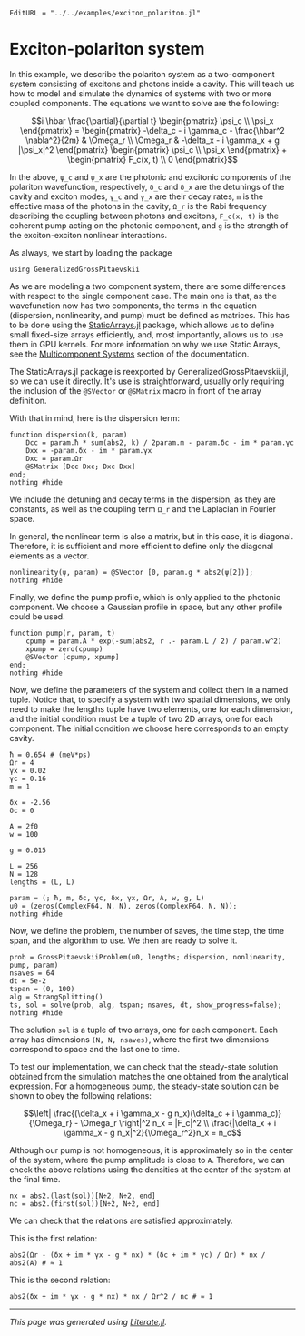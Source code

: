 ```@meta
EditURL = "../../examples/exciton_polariton.jl"
```

# Exciton-polariton system

In this example, we describe the polariton system as a two-component system consisting of excitons and photons inside a cavity.
This will teach us how to model and simulate the dynamics of systems with two or more coupled components.
The equations we want to solve are the following:

```math
i \hbar \frac{\partial}{\partial t} \begin{pmatrix} \psi_c \\ \psi_x \end{pmatrix} =
\begin{pmatrix} -\delta_c - i \gamma_c - \frac{\hbar^2 \nabla^2}{2m} & \Omega_r \\
\Omega_r & -\delta_x - i \gamma_x + g |\psi_x|^2 \end{pmatrix}
\begin{pmatrix} \psi_c \\ \psi_x \end{pmatrix}
+ \begin{pmatrix} F_c(x, t) \\ 0 \end{pmatrix}
```

In the above, `ψ_c` and `ψ_x` are the photonic and excitonic components of the polariton wavefunction, respectively,
`δ_c` and `δ_x` are the detunings of the cavity and exciton modes, `γ_c` and `γ_x` are their decay rates, `m` is the effective mass of the photons in the cavity,
`Ω_r` is the Rabi frequency describing the coupling between photons and excitons,
`F_c(x, t)` is the coherent pump acting on the photonic component, and `g` is the strength of the exciton-exciton nonlinear interactions.

As always, we start by loading the package

````@example exciton_polariton
using GeneralizedGrossPitaevskii
````

As we are modeling a two component system, there are some differences with respect to the single component case.
The main one is that, as the wavefunction now has two components,
the terms in the equation (dispersion, nonlinearity, and pump) must be defined as matrices.
This has to be done using the [StaticArrays.jl](https://github.com/JuliaArrays/StaticArrays.jl) package,
which allows us to define small fixed-size arrays efficiently, and, most importantly,
allows us to use them in GPU kernels.
For more information on why we use Static Arrays, see the [Multicomponent Systems](@ref) section of the documentation.

The StaticArrays.jl package is reexported by GeneralizedGrossPitaevskii.jl, so we can use it directly.
It's use is straightforward, usually only requiring the inclusion of the `@SVector` or `@SMatrix` macro in front of the array definition.

With that in mind, here is the dispersion term:

````@example exciton_polariton
function dispersion(k, param)
    Dcc = param.ħ * sum(abs2, k) / 2param.m - param.δc - im * param.γc
    Dxx = -param.δx - im * param.γx
    Dxc = param.Ωr
    @SMatrix [Dcc Dxc; Dxc Dxx]
end;
nothing #hide
````

We include the detuning and decay terms in the dispersion, as they are constants, as well as the coupling term `Ω_r` and the Laplacian in Fourier space.

In general, the nonlinear term is also a matrix, but in this case, it is diagonal.
Therefore, it is sufficient and more efficient to define only the diagonal elements as a vector.

````@example exciton_polariton
nonlinearity(ψ, param) = @SVector [0, param.g * abs2(ψ[2])];
nothing #hide
````

Finally, we define the pump profile, which is only applied to the photonic component.
We choose a Gaussian profile in space, but any other profile could be used.

````@example exciton_polariton
function pump(r, param, t)
    cpump = param.A * exp(-sum(abs2, r .- param.L / 2) / param.w^2)
    xpump = zero(cpump)
    @SVector [cpump, xpump]
end;
nothing #hide
````

Now, we define the parameters of the system and collect them in a named tuple.
Notice that, to specify a system with two spatial dimensions, we only need to make the lengths tuple have two elements, one for each dimension,
and the initial condition must be a tuple of two 2D arrays, one for each component.
The initial condition we choose here corresponds to an empty cavity.

````@example exciton_polariton
ħ = 0.654 # (meV*ps)
Ωr = 4
γx = 0.02
γc = 0.16
m = 1

δx = -2.56
δc = 0

A = 2f0
w = 100

g = 0.015

L = 256
N = 128
lengths = (L, L)

param = (; ħ, m, δc, γc, δx, γx, Ωr, A, w, g, L)
u0 = (zeros(ComplexF64, N, N), zeros(ComplexF64, N, N));
nothing #hide
````

Now, we define the problem, the number of saves, the time step, the time span, and the algorithm to use.
We then are ready to solve it.

````@example exciton_polariton
prob = GrossPitaevskiiProblem(u0, lengths; dispersion, nonlinearity, pump, param)
nsaves = 64
dt = 5e-2
tspan = (0, 100)
alg = StrangSplitting()
ts, sol = solve(prob, alg, tspan; nsaves, dt, show_progress=false);
nothing #hide
````

The solution `sol` is a tuple of two arrays, one for each component.
Each array has dimensions `(N, N, nsaves)`, where the first two dimensions correspond to space and the last one to time.

To test our implementation, we can check that the steady-state solution obtained from the simulation matches the one obtained from the analytical expression.
For a homogeneous pump, the steady-state solution can be shown to obey the following relations:
```math
\left| \frac{(\delta_x + i \gamma_x - g n_x)(\delta_c + i \gamma_c)}{\Omega_r} - \Omega_r \right|^2 n_x = |F_c|^2 \\
\frac{|\delta_x + i \gamma_x - g n_x|^2}{\Omega_r^2}n_x = n_c
```

Although our pump is not homogeneous, it is approximately so in the center of the system, where the pump amplitude is close to `A`.
Therefore, we can check the above relations using the densities at the center of the system at the final time.

````@example exciton_polariton
nx = abs2.(last(sol))[N÷2, N÷2, end]
nc = abs2.(first(sol))[N÷2, N÷2, end]
````

We can check that the relations are satisfied approximately.

This is the first relation:

````@example exciton_polariton
abs2(Ωr - (δx + im * γx - g * nx) * (δc + im * γc) / Ωr) * nx / abs2(A) # ≈ 1
````

This is the second relation:

````@example exciton_polariton
abs2(δx + im * γx - g * nx) * nx / Ωr^2 / nc # ≈ 1
````

---

*This page was generated using [Literate.jl](https://github.com/fredrikekre/Literate.jl).*

